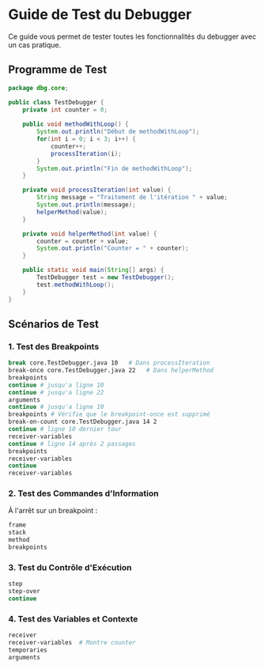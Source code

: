 # Guide de Test du Debugger

Ce guide vous permet de tester toutes les fonctionnalités du debugger avec un cas pratique.

## Programme de Test

```java
package dbg.core;

public class TestDebugger {
    private int counter = 0;
    
    public void methodWithLoop() {
        System.out.println("Début de methodWithLoop");
        for(int i = 0; i < 3; i++) {
            counter++;
            processIteration(i);
        }
        System.out.println("Fin de methodWithLoop");
    }

    private void processIteration(int value) {
        String message = "Traitement de l'itération " + value;
        System.out.println(message);
        helperMethod(value);
    }

    private void helperMethod(int value) {
        counter = counter + value;
        System.out.println("Counter = " + counter);
    }

    public static void main(String[] args) {
        TestDebugger test = new TestDebugger();
        test.methodWithLoop();
    }
}
```

## Scénarios de Test

### 1. Test des Breakpoints
```bash
break core.TestDebugger.java 10   # Dans processIteration
break-once core.TestDebugger.java 22   # Dans helperMethod
breakpoints
continue # jusqu'a ligne 10
continue # jusqu'a ligne 22
arguments
continue # jusqu'a ligne 10
breakpoints # Vérifie que le breakpoint-once est supprimé
break-on-count core.TestDebugger.java 14 2
continue # ligne 10 dernier tour
receiver-variables
continue # ligne 14 après 2 passages
breakpoints
receiver-variables
continue
receiver-variables
```



### 2. Test des Commandes d'Information
À l'arrêt sur un breakpoint :
```bash
frame
stack
method
breakpoints
```

### 3. Test du Contrôle d'Exécution
```bash
step
step-over
continue
```

### 4. Test des Variables et Contexte
```bash
receiver
receiver-variables  # Montre counter
temporaries
arguments
```
